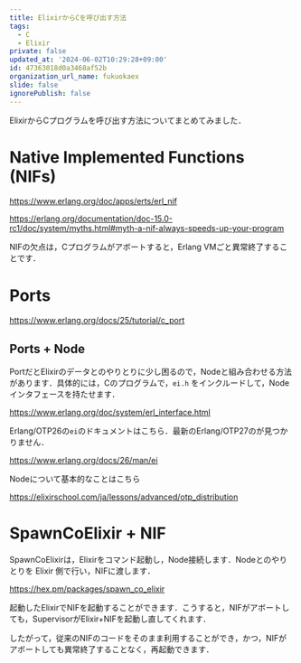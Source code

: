 ```yaml
---
title: ElixirからCを呼び出す方法
tags:
  - C
  - Elixir
private: false
updated_at: '2024-06-02T10:29:28+09:00'
id: 47363018d0a3468af52b
organization_url_name: fukuokaex
slide: false
ignorePublish: false
---
```

ElixirからCプログラムを呼び出す方法についてまとめてみました．

# Native Implemented Functions (NIFs)

https://www.erlang.org/doc/apps/erts/erl_nif

https://erlang.org/documentation/doc-15.0-rc1/doc/system/myths.html#myth-a-nif-always-speeds-up-your-program

NIFの欠点は，Cプログラムがアボートすると，Erlang VMごと異常終了することです．

# Ports

https://www.erlang.org/docs/25/tutorial/c_port

## Ports + Node

PortだとElixirのデータとのやりとりに少し困るので，Nodeと組み合わせる方法があります．具体的には，Cのプログラムで，`ei.h` をインクルードして，Nodeインタフェースを持たせます．

https://www.erlang.org/doc/system/erl_interface.html

Erlang/OTP26の`ei`のドキュメントはこちら．最新のErlang/OTP27のが見つかりません．

https://www.erlang.org/docs/26/man/ei

Nodeについて基本的なことはこちら

https://elixirschool.com/ja/lessons/advanced/otp_distribution

# SpawnCoElixir + NIF

SpawnCoElixirは，Elixirをコマンド起動し，Node接続します．Nodeとのやりとりを Elixir 側で行い，NIFに渡します．

https://hex.pm/packages/spawn_co_elixir

起動したElixirでNIFを起動することができます．こうすると，NIFがアボートしても，SupervisorがElixir+NIFを起動し直してくれます．

したがって，従来のNIFのコードをそのまま利用することができ，かつ，NIFがアボートしても異常終了することなく，再起動できます．
